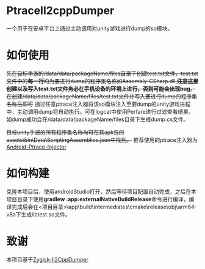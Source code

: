 # PtraceIl2cppDumper
一个用于在安卓平台上通过主动调用对unity游戏进行dump的so模块。

# 如何使用
~~先在目标手游的/data/data/packageName/files目录下创建test.txt文件，test.txt文件中的**每一行**均为要进行dump的程序集名称如Assembly-CSharp.dll,**注意这里创建以及写入test.txt文件务必在手机设备的环境上进行，否则可能会出现bug**。在创建/data/data/packageName/files/test.txt文件并写入要进行dump的程序集名称后即可~~
通过任意ptrace注入器将该so模块注入至要dump的unity游戏进程中，主动调用dump将自动执行。可在logcat中使用Perfare进行过滤查看结果。如dump成功会在/data/data/packageName/files目录下生成dump.cs文件。

~~目标unity手游的所有程序集名称均可在其apk包的assets\bin\Data\ScriptingAssemblies.json中找到。~~
推荐使用的ptrace注入器为[Android-Ptrace-Injector](https://github.com/reveny/Android-Ptrace-Injector)


# 如何构建
克隆本项目后，使用androidStudio打开，然后等待项目配置自动完成，之后在本项目目录下使用**gradlew :app:externalNativeBuildRelease**命令进行编译，编译完成后会在<项目目录>\app\build\intermediates\cmake\release\obj\arm64-v8a下生成libtest.so文件。



# 致谢
本项目基于[Zygisk-Il2CppDumper](https://github.com/Perfare/Zygisk-Il2CppDumper)